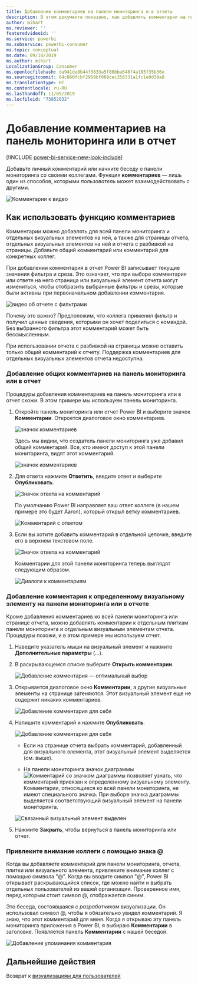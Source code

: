 ```yaml
---
title: Добавление комментариев на панели мониторинга и в отчеты
description: В этом документе показано, как добавлять комментарии на панель мониторинга, в отчет или визуальный элемент и использовать комментарии для общения с коллегами.
author: mihart
ms.reviewer: ''
featuredvideoid: ''
ms.service: powerbi
ms.subservice: powerbi-consumer
ms.topic: conceptual
ms.date: 09/18/2019
ms.author: mihart
LocalizationGroup: Consumer
ms.openlocfilehash: da941de8b44f3833a5f80bba648f4a185f35b36e
ms.sourcegitcommit: 64c860fcbf2969bf089cec358331a1fc1e0d39a8
ms.translationtype: HT
ms.contentlocale: ru-RU
ms.lasthandoff: 11/09/2019
ms.locfileid: "73852032"
---
```

# <a name="add-comments-to-a-dashboard-or-report"></a>Добавление комментариев на панель мониторинга или в отчет

[!INCLUDE [power-bi-service-new-look-include](../includes/power-bi-service-new-look-include.md)]

Добавьте личный комментарий или начните беседу о панели мониторинга со своими коллегами. Функция **комментариев** — лишь один из способов, которыми *пользователь* может взаимодействовать с другими. 

![Комментарии к видео](media/end-user-comment/comment.gif)

## <a name="how-to-use-the-comments-feature"></a>Как использовать функцию комментариев
Комментарии можно добавлять для всей панели мониторинга и отдельных визуальных элементов на ней, а также для страницы отчета, отдельных визуальных элементов на ней и отчета с разбивкой на страницы. Добавьте общий комментарий или комментарий для конкретных коллег.  

При добавлении комментария в отчет Power BI записывает текущие значения фильтра и среза. Это означает, что при выборе комментария или ответе на него страница или визуальный элемент отчета могут измениться, чтобы отобразить выбранные фильтры и срезы, которые были активны при первоначальном добавлении комментария.  

![видео об отчете с фильтрами](media/end-user-comment/power-bi-comment.gif)

Почему это важно? Предположим, что коллега применил фильтр и получил ценные сведения, которыми он хочет поделиться с командой. Без выбранного фильтра этот комментарий может быть бессмысленным.

При использовании отчета с разбивкой на страницы можно оставить только общий комментарий к отчету.  Поддержка комментариев для отдельных визуальных элементов отчета недоступна.

### <a name="add-a-general-comment-to-a-dashboard-or-report"></a>Добавление общих комментариев на панель мониторинга или в отчет
Процедуры добавления комментариев на панель мониторинга или в отчет схожи.  В этом примере мы используем панель мониторинга. 

1. Откройте панель мониторинга или отчет Power BI и выберите значок **Комментарии**. Откроется диалоговое окно комментариев.

    ![значок комментариев](media/end-user-comment/power-bi-comment-menu.png)

    Здесь мы видим, что создатель панели мониторинга уже добавил общий комментарий.  Все, кто имеют доступ к этой панели мониторинга, видят этот комментарий.

    ![значок комментариев](media/end-user-comment/power-bi-first-comments.png)

2. Для ответа нажмите **Ответить**, введите ответ и выберите **Опубликовать**.  

    ![Значок ответа на комментарий](media/end-user-comment/power-bi-comment-reply.png)

    По умолчанию Power BI направляет ваш ответ коллеге (в нашем примере это будет Aaron), который открыл ветку комментариев. 

    ![Комментарий с ответом](media/end-user-comment/power-bi-respond.png)

 3. Если вы хотите добавить комментарий в отдельной цепочке, введите его в верхнем текстовом поле.

    ![Значок ответа на комментарий](media/end-user-comment/power-bi-new-comments.png)

    Комментарии для этой панели мониторинга теперь выглядят следующим образом.

    ![Диалоги к комментариям](media/end-user-comment/power-bi-conversation.png)

### <a name="add-a-comment-to-a-specific-dashboard-or-report-visual"></a>Добавление комментария к определенному визуальному элементу на панели мониторинга или в отчете
Кроме добавления комментариев ко всей панели мониторинга или странице отчета, можно добавлять комментарии к отдельным плиткам панели мониторинга и отдельным визуальным элементам отчета. Процедуры похожи, и в этом примере мы используем отчет.

1. Наведите указатель мыши на визуальный элемент и нажмите **Дополнительные параметры** (...).    
2. В раскрывающемся списке выберите **Открыть комментарии**.

    ![Добавление комментария — оптимальный выбор](media/end-user-comment/power-bi-report-comment.png)  

3.  Открывается диалоговое окно **Комментарии**, а другие визуальные элементы на странице затеняются. Этот визуальный элемент еще не содержит никаких комментариев. 

    ![Добавление комментария для себя](media/end-user-comment/power-bi-comment-column.png)  

4. Напишите комментарий и нажмите **Опубликовать**.

    ![Добавление комментария для себя](media/end-user-comment/power-bi-comment-logistics.png)  

    - Если на странице отчета выбрать комментарий, добавленный для визуального элемента, этот визуальный элемент выделяется (см. выше).

    - На панели мониторинга значок диаграммы ![Комментарий со значком диаграммы](media/end-user-comment/power-bi-comment-chart-icon.png) позволяет узнать, что комментарий привязан к определенному визуальному элементу. Комментарии, относящиеся ко всей панели мониторинга, не имеют специального значка. При выборе значка диаграммы выделяется соответствующий визуальный элемент на панели мониторинга.
    

    ![Связанный визуальный элемент выделен](media/end-user-comment/power-bi-highlight.png)

5. Нажмите **Закрыть**, чтобы вернуться в панель мониторинга или отчет.

### <a name="get-your-colleagues-attention-by-using-the--sign"></a>Привлеките внимание коллеги с помощью знака @
Когда вы добавляете комментарий для панели мониторинга, отчета, плитки или визуального элемента, привлеките внимание коллег с помощью символа "\@".  Когда вы вводите символ "\@", Power BI открывает раскрывающийся список, где можно найти и выбрать отдельных пользователей из вашей организации. Проверенное имя, перед которым стоит символ \@, отображается синим. 

Это беседа, состоявшаяся с *разработчиком* визуализации. Он использовал символ @, чтобы я обязательно увидел комментарий. Я знаю, что этот комментарий для меня. Когда я открываю эту панель мониторинга приложения в Power BI, я выбираю **Комментарии** в заголовке. Появляется панель **Комментарии** с нашей беседой.

![Добавление упоминания комментария](media/end-user-comment/power-bi-comment-convo.png)  



## <a name="next-steps"></a>Дальнейшие действия
Возврат к [визуализациям для пользователей](end-user-visualizations.md)    
<!--[Select a visualization to open a report](end-user-open-report.md)-->
